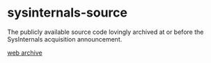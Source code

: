 # sysinternals-source

The publicly available source code lovingly archived at or before the SysInternals acquisition announcement.

[web archive](https://web.archive.org/web/20051027004415/http://www.sysinternals.com/SourceCode.html)

